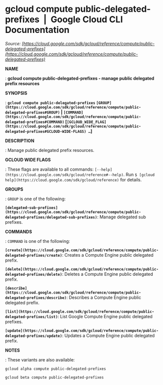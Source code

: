 # gcloud compute public-delegated-prefixes  |  Google Cloud CLI Documentation

*Source: [https://cloud.google.com/sdk/gcloud/reference/compute/public-delegated-prefixes](https://cloud.google.com/sdk/gcloud/reference/compute/public-delegated-prefixes)*

**NAME**

: **gcloud compute public-delegated-prefixes - manage public delegated prefix resources**

**SYNOPSIS**

: **`gcloud compute public-delegated-prefixes` `[GROUP](https://cloud.google.com/sdk/gcloud/reference/compute/public-delegated-prefixes#GROUP)` | `[COMMAND](https://cloud.google.com/sdk/gcloud/reference/compute/public-delegated-prefixes#COMMAND)` [`[GCLOUD_WIDE_FLAG](https://cloud.google.com/sdk/gcloud/reference/compute/public-delegated-prefixes#GCLOUD-WIDE-FLAGS) …`]**

**DESCRIPTION**

: Manage public delegated prefix resources.

**GCLOUD WIDE FLAGS**

: These flags are available to all commands: `[--help](https://cloud.google.com/sdk/gcloud/reference#--help)`.
Run `$ [gcloud help](https://cloud.google.com/sdk/gcloud/reference)` for details.

**GROUPS**

: ``GROUP`` is one of the following:

**`[delegated-sub-prefixes](https://cloud.google.com/sdk/gcloud/reference/compute/public-delegated-prefixes/delegated-sub-prefixes)`**:
Manage delegated sub prefixes.

**COMMANDS**

: ``COMMAND`` is one of the following:

**`[create](https://cloud.google.com/sdk/gcloud/reference/compute/public-delegated-prefixes/create)`**:
Creates a Compute Engine public delegated prefix.

**`[delete](https://cloud.google.com/sdk/gcloud/reference/compute/public-delegated-prefixes/delete)`**:
Deletes a Compute Engine public delegated prefix.

**`[describe](https://cloud.google.com/sdk/gcloud/reference/compute/public-delegated-prefixes/describe)`**:
Describes a Compute Engine public delegated prefix.

**`[list](https://cloud.google.com/sdk/gcloud/reference/compute/public-delegated-prefixes/list)`**:
List Google Compute Engine public delegated prefixes.

**`[update](https://cloud.google.com/sdk/gcloud/reference/compute/public-delegated-prefixes/update)`**:
Updates a Compute Engine public delegated prefix.

**NOTES**

: These variants are also available:

```
gcloud alpha compute public-delegated-prefixes
```

```
gcloud beta compute public-delegated-prefixes
```
